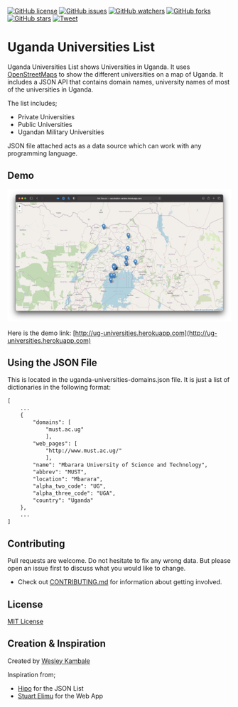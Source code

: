 [![GitHub license](https://img.shields.io/github/license/WesleyKambale/Ug-Universities-Api)](https://github.com/WesleyKambale/Ug-Universities-Api/blob/main/LICENSE)
[![GitHub issues](https://img.shields.io/github/issues/WesleyKambale/Ug-Universities-Api)](https://github.com/WesleyKambale/Ug-Universities-Api/issues)
[![GitHub watchers](https://img.shields.io/github/watchers/WesleyKambale/Ug-Universities-Api)](https://github.com/WesleyKambale/Ug-Universities-Api/watchers)
[![GitHub forks](https://img.shields.io/github/forks/WesleyKambale/Ug-Universities-Api)](https://github.com/WesleyKambale/Ug-Universities-Api/network/)
[![GitHub stars](https://img.shields.io/github/stars/WesleyKambale/Ug-Universities-Api)](https://github.com/WesleyKambale/Ug-Universities-Api/stargazers)
[![Tweet](https://img.shields.io/twitter/url?url=https%3A%2F%2Fgithub.com%2FWesleyKambale%2FUg-Universities-Api)](https://twitter.com)


# Uganda Universities List

Uganda Universities List shows Universities in Uganda. It uses [OpenStreetMaps](https://openstreetmap.org/) to show the different universities on a map of Uganda. It includes a JSON API that contains domain names, university names of most of the universities in Uganda.

The list includes;
- Private Universities
- Public Universities
- Ugandan Military Universities

JSON file attached acts as a data source which can work with any programming language.

## Demo

![](/docs/screenshot.png)

Here is the demo link: [http://ug-universities.herokuapp.com](http://ug-universities.herokuapp.com)

## Using the JSON File

This is located in the uganda-universities-domains.json file. It is just a list of dictionaries in the following format:
```
[
	...
	{
		"domains": [
			"must.ac.ug"
			], 
		"web_pages": [
			"http://www.must.ac.ug/"
			], 
		"name": "Mbarara University of Science and Technology",
		"abbrev": "MUST",
		"location": "Mbarara", 
		"alpha_two_code": "UG",
		"alpha_three_code": "UGA",  
		"country": "Uganda"
	}, 
	...
]
```

## Contributing
Pull requests are welcome. Do not hesitate to fix any wrong data. But please open an issue first to discuss what you would like to change.

- Check out [CONTRIBUTING.md](CONTRIBUTING.md) for information about getting involved.

## License
[MIT License](https://github.com/WesleyKambale/Ug-Universities-Api/blob/main/LICENSE)

## Creation & Inspiration
Created by [Wesley Kambale](https://kambale.hashnode.dev)

Inspiration from;
- [Hipo](https://github.com/Hipo/university-domains-list) for the JSON List
- [Stuart Elimu](https://github.com/stuartelimu/vaccination-centres) for the Web App
